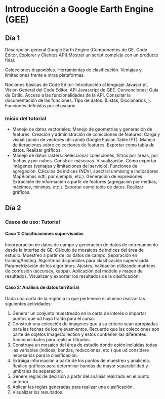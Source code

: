# Introducción a Google Earth Engine (GEE)

## Día 1

Descripción general Google Earth Engine (Componentes de GE. Code Editor, Explorer y Clientes API).Mostrar un script complejo con un producto final.

Colecciones disponibles. Herramientas de clasificación. Ventajas y limitaciones frente a otras plataformas.

Nociones básicas de Code Editor: Introducción al lenguaje Javascript. Visión General del Code Editor. API Javascript de GEE. Convenciones: Guía de Estilo. Acceso a las funcionalidades de la API. Consultar la documentación de las funciones. Tipo de datos. (Listas, Diccionarios, ). Funciones definidas por el usuario.

### Inicio del tutorial

  * Manejo de datos vectoriales: Manejo de geometrías y generación de features. Creación y administración de colecciones de features. Carga y visualización de vectores utilizando Google Fusion Table (FT). Manejo de iteraciones sobre colecciones de features. Exportar como tabla de datos. Realizar gráficos.
  * Manejo de datos rasters: Seleccionar colecciones, filtros por áreas, por fechas y por nubes. Construir máscaras. Visualización. Cómo exportar imágenes (ventajas y limitaciones del servicio). Funciones de agregación. Cálculos de índices (NDVI, spectral unmixing e indicadores MapBiomas ndfi, por ejemplo, etc.). Generación de expresiones. Extracción de información a partir de features (agregación por medias, máximos, mínimos, etc.). Exportar como tabla de datos. Realizar gráficos.

## Día 2

### Casos de uso: Tutorial

#### Caso 1: Clasificaciones supervisadas

Incorporación de datos de campo y generación de datos de entrenamiento desde la interfaz de GE. Cálculo de mosaicos de índices del área de estudio. Muestreo a partir de los datos de campo. Separación en training/testing. Algoritmos disponibles para clasificación supervisada. Parametrización de los algoritmos. Ajustes. Validación utilizando matrices de confusión (accuracy, kappa). Aplicación del modelo y mapeo de resultados. Visualizar y exportar los resultados de  la clasificación.

#### Caso 2: Análisis de datos territorial

Dada una carta de la región a la que pertenece el alumno realizar las siguientes actividades:

 1. Generar un conjunto muestreado en la carta de interés o importar puntos que ud haya traído para el curso.
 2. Construir una colección de imágenes que a su criterio sean apropiadas para las fechas de los relevamientos. Recuerde que las colecciones son parte de objetos ImageCollection y estos contienen las diferentes funcionalidades para realizar filtrados.
 3. Construya un mosaico del área de estudio donde estén incluidas todas las variables (índices, bandas, reducciones, etc.) que ud considere necesarias para la clasificación.
 4. Extraiga información a partir de los puntos de muestreo y analicela. Realice gráficos para determinar bandas de mayor separabilidad y umbrales de separación.
 5. Genere reglas de decisión a partir del análisis realizado en el punto anterior.
 6. Aplicar las reglas generadas para realizar una clasificación.
 7. Visualizar los resultados.

